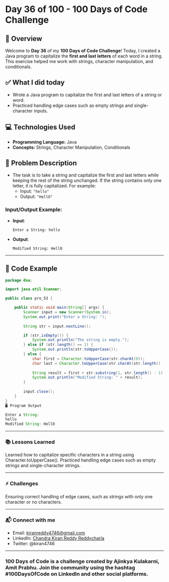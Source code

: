 # Day 36 of 100 - 100 Days of Code Challenge

## 📝 Overview
Welcome to **Day 36** of my **100 Days of Code Challenge**! Today, I created a Java program to capitalize the **first and last letters** of each word in a string. This exercise helped me work with strings, character manipulation, and conditionals.

## ✅ What I did today
- Wrote a Java program to capitalize the first and last letters of a string or word.
- Practiced handling edge cases such as empty strings and single-character inputs.

## 💻 Technologies Used
- **Programming Language:** Java
- **Concepts:** Strings, Character Manipulation, Conditionals

## 📖 Problem Description
- The task is to take a string and capitalize the first and last letters while keeping the rest of the string unchanged. If the string contains only one letter, it is fully capitalized. For example:
  - Input: `"hello"`
  - Output: `"HellO"`

### Input/Output Example:
  - **Input**:
    ```
    Enter a String: hello
    ```
  - **Output**:
    ```
    Modified String: HellO
    ```

---

## 📝 Code Example

```java
package dsa;

import java.util.Scanner;

public class pro_53 {

    public static void main(String[] args) {
        Scanner input = new Scanner(System.in);
        System.out.print("Enter a String: ");
        
        String str = input.nextLine();

        if (str.isEmpty()) {
            System.out.println("The string is empty.");
        } else if (str.length() == 1) {
            System.out.println(str.toUpperCase());
        } else {
            char first = Character.toUpperCase(str.charAt(0));
            char last = Character.toUpperCase(str.charAt(str.length() - 1));
            
            String result = first + str.substring(1, str.length() - 1) + last;
            System.out.println("Modified String: " + result);
        }
        
        input.close();
    }
}
🖥️ Program Output

Enter a String: 
hello
Modified String: HellO
```
---
### 📚 Lessons Learned
Learned how to capitalize specific characters in a string using Character.toUpperCase().
Practiced handling edge cases such as empty strings and single-character strings.

---
### ⚡ Challenges
Ensuring correct handling of edge cases, such as strings with only one character or no characters.

---
### 📬 Connect with me
- Email: kiranreddy4746@gmail.com
- LinkedIn: [Chandra Kiran Reddy Reddycharla](https://www.linkedin.com/in/chandra-kiran-reddy-reddycharla-a9a746230/)
- Twitter: @kiran4746

---
### 100 Days of Code is a challenge created by Ajinkya Kulakarni, Amit Prabhu. Join the community using the hashtag #100DaysOfCode on LinkedIn and other social platforms.
